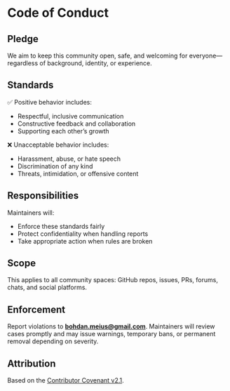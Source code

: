 # Code of Conduct

## Pledge

We aim to keep this community open, safe, and welcoming for everyone—regardless of background, identity, or experience.

## Standards

✅ Positive behavior includes:

* Respectful, inclusive communication
* Constructive feedback and collaboration
* Supporting each other’s growth

❌ Unacceptable behavior includes:

* Harassment, abuse, or hate speech
* Discrimination of any kind
* Threats, intimidation, or offensive content

## Responsibilities

Maintainers will:

* Enforce these standards fairly
* Protect confidentiality when handling reports
* Take appropriate action when rules are broken

## Scope

This applies to all community spaces: GitHub repos, issues, PRs, forums, chats, and social platforms.

## Enforcement

Report violations to [**bohdan.meius@gmail.com**](mailto:bohdan.meius@gmail.com).
Maintainers will review cases promptly and may issue warnings, 
temporary bans, or permanent removal depending on severity.

## Attribution

Based on the [Contributor Covenant v2.1](https://www.contributor-covenant.org/version/2/1/code_of_conduct/).
